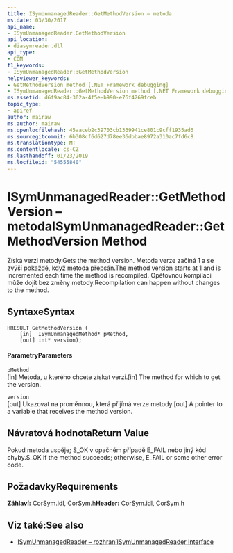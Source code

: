 ```yaml
---
title: ISymUnmanagedReader::GetMethodVersion – metoda
ms.date: 03/30/2017
api_name:
- ISymUnmanagedReader.GetMethodVersion
api_location:
- diasymreader.dll
api_type:
- COM
f1_keywords:
- ISymUnmanagedReader::GetMethodVersion
helpviewer_keywords:
- GetMethodVersion method [.NET Framework debugging]
- ISymUnmanagedReader::GetMethodVersion method [.NET Framework debugging]
ms.assetid: d6f9ac84-302a-4f5e-b990-e76f4269fceb
topic_type:
- apiref
author: mairaw
ms.author: mairaw
ms.openlocfilehash: 45aaceb2c39703cb1369941ce801c9cff1935ad6
ms.sourcegitcommit: 6b308cf6d627d78ee36dbbae8972a310ac7fd6c8
ms.translationtype: MT
ms.contentlocale: cs-CZ
ms.lasthandoff: 01/23/2019
ms.locfileid: "54555840"
---
```

# <a name="isymunmanagedreadergetmethodversion-method"></a><span data-ttu-id="836fb-102">ISymUnmanagedReader::GetMethodVersion – metoda</span><span class="sxs-lookup"><span data-stu-id="836fb-102">ISymUnmanagedReader::GetMethodVersion Method</span></span>
<span data-ttu-id="836fb-103">Získá verzi metody.</span><span class="sxs-lookup"><span data-stu-id="836fb-103">Gets the method version.</span></span> <span data-ttu-id="836fb-104">Metoda verze začíná 1 a se zvýší pokaždé, když metoda přepsán.</span><span class="sxs-lookup"><span data-stu-id="836fb-104">The method version starts at 1 and is incremented each time the method is recompiled.</span></span> <span data-ttu-id="836fb-105">Opětovnou kompilaci může dojít bez změny metody.</span><span class="sxs-lookup"><span data-stu-id="836fb-105">Recompilation can happen without changes to the method.</span></span>  
  
## <a name="syntax"></a><span data-ttu-id="836fb-106">Syntaxe</span><span class="sxs-lookup"><span data-stu-id="836fb-106">Syntax</span></span>  
  
```  
HRESULT GetMethodVersion (  
    [in]  ISymUnmanagedMethod* pMethod,  
    [out] int* version);  
```  
  
#### <a name="parameters"></a><span data-ttu-id="836fb-107">Parametry</span><span class="sxs-lookup"><span data-stu-id="836fb-107">Parameters</span></span>  
 `pMethod`  
 <span data-ttu-id="836fb-108">[in] Metoda, u kterého chcete získat verzi.</span><span class="sxs-lookup"><span data-stu-id="836fb-108">[in] The method for which to get the version.</span></span>  
  
 `version`  
 <span data-ttu-id="836fb-109">[out] Ukazovat na proměnnou, která přijímá verze metody.</span><span class="sxs-lookup"><span data-stu-id="836fb-109">[out] A pointer to a variable that receives the method version.</span></span>  
  
## <a name="return-value"></a><span data-ttu-id="836fb-110">Návratová hodnota</span><span class="sxs-lookup"><span data-stu-id="836fb-110">Return Value</span></span>  
 <span data-ttu-id="836fb-111">Pokud metoda uspěje; S_OK v opačném případě E_FAIL nebo jiný kód chyby.</span><span class="sxs-lookup"><span data-stu-id="836fb-111">S_OK if the method succeeds; otherwise, E_FAIL or some other error code.</span></span>  
  
## <a name="requirements"></a><span data-ttu-id="836fb-112">Požadavky</span><span class="sxs-lookup"><span data-stu-id="836fb-112">Requirements</span></span>  
 <span data-ttu-id="836fb-113">**Záhlaví:** CorSym.idl, CorSym.h</span><span class="sxs-lookup"><span data-stu-id="836fb-113">**Header:** CorSym.idl, CorSym.h</span></span>  
  
## <a name="see-also"></a><span data-ttu-id="836fb-114">Viz také:</span><span class="sxs-lookup"><span data-stu-id="836fb-114">See also</span></span>
- [<span data-ttu-id="836fb-115">ISymUnmanagedReader – rozhraní</span><span class="sxs-lookup"><span data-stu-id="836fb-115">ISymUnmanagedReader Interface</span></span>](../../../../docs/framework/unmanaged-api/diagnostics/isymunmanagedreader-interface.md)
